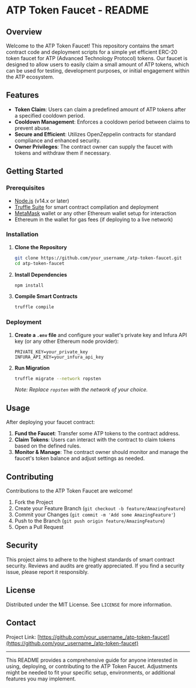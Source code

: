 # ATP Token Faucet - README

## Overview
Welcome to the ATP Token Faucet! This repository contains the smart contract code and deployment scripts for a simple yet efficient ERC-20 token faucet for ATP (Advanced Technology Protocol) tokens. Our faucet is designed to allow users to easily claim a small amount of ATP tokens, which can be used for testing, development purposes, or initial engagement within the ATP ecosystem.

## Features
- **Token Claim**: Users can claim a predefined amount of ATP tokens after a specified cooldown period.
- **Cooldown Management**: Enforces a cooldown period between claims to prevent abuse.
- **Secure and Efficient**: Utilizes OpenZeppelin contracts for standard compliance and enhanced security.
- **Owner Privileges**: The contract owner can supply the faucet with tokens and withdraw them if necessary.

## Getting Started

### Prerequisites
- [Node.js](https://nodejs.org/) (v14.x or later)
- [Truffle Suite](https://www.trufflesuite.com/) for smart contract compilation and deployment
- [MetaMask](https://metamask.io/) wallet or any other Ethereum wallet setup for interaction
- Ethereum in the wallet for gas fees (if deploying to a live network)

### Installation

1. **Clone the Repository**
   ```sh
   git clone https://github.com/your_username_/atp-token-faucet.git
   cd atp-token-faucet
   ```

2. **Install Dependencies**
   ```sh
   npm install
   ```

3. **Compile Smart Contracts**
   ```sh
   truffle compile
   ```

### Deployment

1. **Create a `.env` file** and configure your wallet's private key and Infura API key (or any other Ethereum node provider):

   ```
   PRIVATE_KEY=your_private_key
   INFURA_API_KEY=your_infura_api_key
   ```

2. **Run Migration**
   ```sh
   truffle migrate --network ropsten
   ```

   _Note: Replace `ropsten` with the network of your choice._

## Usage

After deploying your faucet contract:

1. **Fund the Faucet**: Transfer some ATP tokens to the contract address.
2. **Claim Tokens**: Users can interact with the contract to claim tokens based on the defined rules.
3. **Monitor & Manage**: The contract owner should monitor and manage the faucet's token balance and adjust settings as needed.

## Contributing

Contributions to the ATP Token Faucet are welcome!

1. Fork the Project
2. Create your Feature Branch (`git checkout -b feature/AmazingFeature`)
3. Commit your Changes (`git commit -m 'Add some AmazingFeature'`)
4. Push to the Branch (`git push origin feature/AmazingFeature`)
5. Open a Pull Request

## Security

This project aims to adhere to the highest standards of smart contract security. Reviews and audits are greatly appreciated. If you find a security issue, please report it responsibly.

## License

Distributed under the MIT License. See `LICENSE` for more information.

## Contact

Project Link: [https://github.com/your_username_/atp-token-faucet](https://github.com/your_username_/atp-token-faucet)

---

This README provides a comprehensive guide for anyone interested in using, deploying, or contributing to the ATP Token Faucet. Adjustments might be needed to fit your specific setup, environments, or additional features you may implement.

